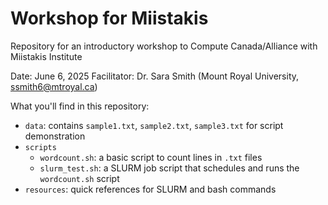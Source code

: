 # Workshop for Miistakis
Repository for an introductory workshop to Compute Canada/Alliance with Miistakis Institute

Date: June 6, 2025
Facilitator: Dr. Sara Smith (Mount Royal University, ssmith6@mtroyal.ca)

What you'll find in this repository: 
  - `data`: contains `sample1.txt`, `sample2.txt`, `sample3.txt` for script demonstration
  - `scripts`
    - `wordcount.sh`: a basic script to count lines in `.txt` files
    - `slurm_test.sh`: a SLURM job script that schedules and runs the `wordcount.sh` script
  - `resources`: quick references for SLURM and bash commands

